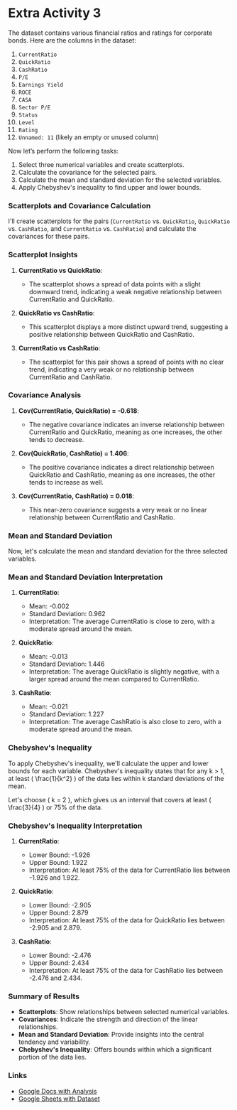 # Extra Activity 3

The dataset contains various financial ratios and ratings for corporate bonds. Here are the columns in the dataset:

1. `CurrentRatio`
2. `QuickRatio`
3. `CashRatio`
4. `P/E`
5. `Earnings Yield`
6. `ROCE`
7. `CASA`
8. `Sector P/E`
9. `Status`
10. `Level`
11. `Rating`
12. `Unnamed: 11` (likely an empty or unused column)

Now let’s perform the following tasks:
1. Select three numerical variables and create scatterplots.
2. Calculate the covariance for the selected pairs.
3. Calculate the mean and standard deviation for the selected variables.
4. Apply Chebyshev's inequality to find upper and lower bounds.

### Scatterplots and Covariance Calculation

I'll create scatterplots for the pairs (`CurrentRatio` vs. `QuickRatio`, `QuickRatio` vs. `CashRatio`, and `CurrentRatio` vs. `CashRatio`) and calculate the covariances for these pairs.

### Scatterplot Insights

1. **CurrentRatio vs QuickRatio**:
   - The scatterplot shows a spread of data points with a slight downward trend, indicating a weak negative relationship between CurrentRatio and QuickRatio.
   
2. **QuickRatio vs CashRatio**:
   - This scatterplot displays a more distinct upward trend, suggesting a positive relationship between QuickRatio and CashRatio.
   
3. **CurrentRatio vs CashRatio**:
   - The scatterplot for this pair shows a spread of points with no clear trend, indicating a very weak or no relationship between CurrentRatio and CashRatio.

### Covariance Analysis

1. **Cov(CurrentRatio, QuickRatio) = -0.618**:
   - The negative covariance indicates an inverse relationship between CurrentRatio and QuickRatio, meaning as one increases, the other tends to decrease.
   
2. **Cov(QuickRatio, CashRatio) = 1.406**:
   - The positive covariance indicates a direct relationship between QuickRatio and CashRatio, meaning as one increases, the other tends to increase as well.
   
3. **Cov(CurrentRatio, CashRatio) = 0.018**:
   - This near-zero covariance suggests a very weak or no linear relationship between CurrentRatio and CashRatio.

### Mean and Standard Deviation

Now, let's calculate the mean and standard deviation for the three selected variables.

### Mean and Standard Deviation Interpretation

1. **CurrentRatio**:
   - Mean: -0.002
   - Standard Deviation: 0.962
   - Interpretation: The average CurrentRatio is close to zero, with a moderate spread around the mean.

2. **QuickRatio**:
   - Mean: -0.013
   - Standard Deviation: 1.446
   - Interpretation: The average QuickRatio is slightly negative, with a larger spread around the mean compared to CurrentRatio.

3. **CashRatio**:
   - Mean: -0.021
   - Standard Deviation: 1.227
   - Interpretation: The average CashRatio is also close to zero, with a moderate spread around the mean.

### Chebyshev's Inequality

To apply Chebyshev's inequality, we'll calculate the upper and lower bounds for each variable. Chebyshev's inequality states that for any k > 1, at least \( \frac{1}{k^2} \) of the data lies within k standard deviations of the mean.

Let's choose \( k = 2 \), which gives us an interval that covers at least \( \frac{3}{4} \) or 75% of the data.

### Chebyshev's Inequality Interpretation

1. **CurrentRatio**:
   - Lower Bound: -1.926
   - Upper Bound: 1.922
   - Interpretation: At least 75% of the data for CurrentRatio lies between -1.926 and 1.922.

2. **QuickRatio**:
   - Lower Bound: -2.905
   - Upper Bound: 2.879
   - Interpretation: At least 75% of the data for QuickRatio lies between -2.905 and 2.879.

3. **CashRatio**:
   - Lower Bound: -2.476
   - Upper Bound: 2.434
   - Interpretation: At least 75% of the data for CashRatio lies between -2.476 and 2.434.

### Summary of Results

- **Scatterplots**: Show relationships between selected numerical variables.
- **Covariances**: Indicate the strength and direction of the linear relationships.
- **Mean and Standard Deviation**: Provide insights into the central tendency and variability.
- **Chebyshev's Inequality**: Offers bounds within which a significant portion of the data lies.

### Links

- [Google Docs with Analysis](https://docs.google.com/document/d/1Co-Jo3yOngoufi7GG09-Jgbr49T5p1tKNBhuX9XCxts/edit?usp=sharing)
- [Google Sheets with Dataset](https://docs.google.com/spreadsheets/d/1L91qzGLJHvWst1VeHjCkBvTGScxfSAlMw1nLl624L84/edit?usp=sharing)
